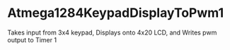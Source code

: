 # Atmega1284KeypadDisplayToPwm1
Takes input from 3x4 keypad, Displays onto 4x20 LCD, and Writes pwm output to Timer 1
